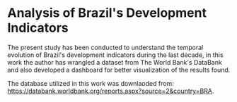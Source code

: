 # Analysis of Brazil's Development Indicators

The present study has been conducted to understand the temporal evolution of Brazil's development indicators during the last decade, in this work the author has wrangled a dataset from The World Bank's DataBank and also developed a dashboard for better visualization of the results found.

The database utilized in this work was downlaoded from: https://databank.worldbank.org/reports.aspx?source=2&country=BRA.
